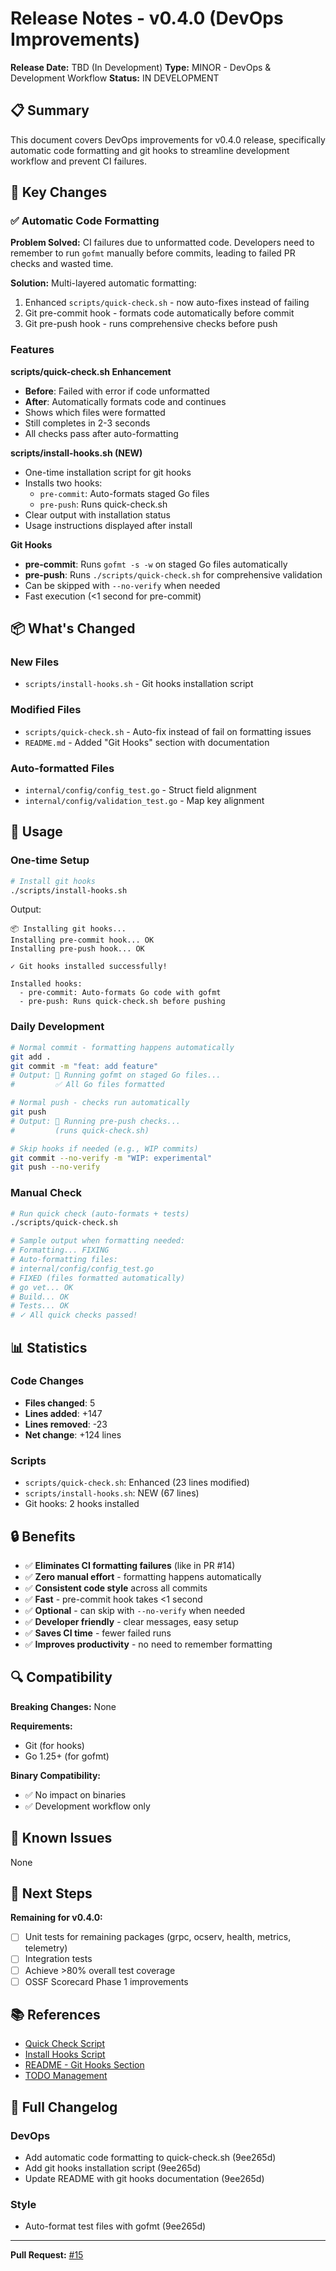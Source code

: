 # Release Notes - v0.4.0 (DevOps Improvements)

**Release Date:** TBD (In Development)
**Type:** MINOR - DevOps & Development Workflow
**Status:** IN DEVELOPMENT

## 📋 Summary

This document covers DevOps improvements for v0.4.0 release, specifically automatic code formatting and git hooks to streamline development workflow and prevent CI failures.

## 🎯 Key Changes

### ✅ Automatic Code Formatting

**Problem Solved:** CI failures due to unformatted code. Developers need to remember to run `gofmt` manually before commits, leading to failed PR checks and wasted time.

**Solution:** Multi-layered automatic formatting:
1. Enhanced `scripts/quick-check.sh` - now auto-fixes instead of failing
2. Git pre-commit hook - formats code automatically before commit
3. Git pre-push hook - runs comprehensive checks before push

### Features

**scripts/quick-check.sh Enhancement**
- **Before**: Failed with error if code unformatted
- **After**: Automatically formats code and continues
- Shows which files were formatted
- Still completes in 2-3 seconds
- All checks pass after auto-formatting

**scripts/install-hooks.sh (NEW)**
- One-time installation script for git hooks
- Installs two hooks:
  - `pre-commit`: Auto-formats staged Go files
  - `pre-push`: Runs quick-check.sh
- Clear output with installation status
- Usage instructions displayed after install

**Git Hooks**
- **pre-commit**: Runs `gofmt -s -w` on staged Go files automatically
- **pre-push**: Runs `./scripts/quick-check.sh` for comprehensive validation
- Can be skipped with `--no-verify` when needed
- Fast execution (<1 second for pre-commit)

## 📦 What's Changed

### New Files
- `scripts/install-hooks.sh` - Git hooks installation script

### Modified Files
- `scripts/quick-check.sh` - Auto-fix instead of fail on formatting issues
- `README.md` - Added "Git Hooks" section with documentation

### Auto-formatted Files
- `internal/config/config_test.go` - Struct field alignment
- `internal/config/validation_test.go` - Map key alignment

## 🚀 Usage

### One-time Setup

```bash
# Install git hooks
./scripts/install-hooks.sh
```

Output:
```
📦 Installing git hooks...
Installing pre-commit hook... OK
Installing pre-push hook... OK

✓ Git hooks installed successfully!

Installed hooks:
  - pre-commit: Auto-formats Go code with gofmt
  - pre-push: Runs quick-check.sh before pushing
```

### Daily Development

```bash
# Normal commit - formatting happens automatically
git add .
git commit -m "feat: add feature"
# Output: 🔧 Running gofmt on staged Go files...
#         ✅ All Go files formatted

# Normal push - checks run automatically
git push
# Output: 🚀 Running pre-push checks...
#         (runs quick-check.sh)

# Skip hooks if needed (e.g., WIP commits)
git commit --no-verify -m "WIP: experimental"
git push --no-verify
```

### Manual Check

```bash
# Run quick check (auto-formats + tests)
./scripts/quick-check.sh

# Sample output when formatting needed:
# Formatting... FIXING
# Auto-formatting files:
# internal/config/config_test.go
# FIXED (files formatted automatically)
# go vet... OK
# Build... OK
# Tests... OK
# ✓ All quick checks passed!
```

## 📊 Statistics

### Code Changes
- **Files changed**: 5
- **Lines added**: +147
- **Lines removed**: -23
- **Net change**: +124 lines

### Scripts
- `scripts/quick-check.sh`: Enhanced (23 lines modified)
- `scripts/install-hooks.sh`: NEW (67 lines)
- Git hooks: 2 hooks installed

## 🔒 Benefits

- ✅ **Eliminates CI formatting failures** (like in PR #14)
- ✅ **Zero manual effort** - formatting happens automatically
- ✅ **Consistent code style** across all commits
- ✅ **Fast** - pre-commit hook takes <1 second
- ✅ **Optional** - can skip with `--no-verify` when needed
- ✅ **Developer friendly** - clear messages, easy setup
- ✅ **Saves CI time** - fewer failed runs
- ✅ **Improves productivity** - no need to remember formatting

## 🔍 Compatibility

**Breaking Changes:** None

**Requirements:**
- Git (for hooks)
- Go 1.25+ (for gofmt)

**Binary Compatibility:**
- ✅ No impact on binaries
- ✅ Development workflow only

## 🐛 Known Issues

None

## 🔮 Next Steps

**Remaining for v0.4.0:**
- [ ] Unit tests for remaining packages (grpc, ocserv, health, metrics, telemetry)
- [ ] Integration tests
- [ ] Achieve >80% overall test coverage
- [ ] OSSF Scorecard Phase 1 improvements

## 📚 References

- [Quick Check Script](../../scripts/quick-check.sh)
- [Install Hooks Script](../../scripts/install-hooks.sh)
- [README - Git Hooks Section](../../README.md#-git-hooks-automatic-formatting)
- [TODO Management](../todo/CURRENT.md)

## 📝 Full Changelog

### DevOps
- Add automatic code formatting to quick-check.sh (9ee265d)
- Add git hooks installation script (9ee265d)
- Update README with git hooks documentation (9ee265d)

### Style
- Auto-format test files with gofmt (9ee265d)

---

**Pull Request:** [#15](https://github.com/dantte-lp/ocserv-agent/pull/15)
